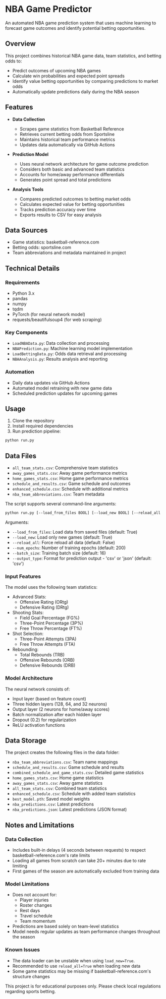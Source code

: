 # NBA Game Predictor

An automated NBA game prediction system that uses machine learning to forecast game outcomes and identify potential betting opportunities.

## Overview

This project combines historical NBA game data, team statistics, and betting odds to:
- Predict outcomes of upcoming NBA games
- Calculate win probabilities and expected point spreads
- Identify value betting opportunities by comparing predictions to market odds
- Automatically update predictions daily during the NBA season

## Features

- **Data Collection**
  - Scrapes game statistics from Basketball Reference
  - Retrieves current betting odds from Sportsline
  - Maintains historical team performance metrics
  - Updates data automatically via GitHub Actions

- **Prediction Model**
  - Uses neural network architecture for game outcome prediction
  - Considers both basic and advanced team statistics
  - Accounts for home/away performance differentials
  - Generates point spread and total predictions

- **Analysis Tools**
  - Compares predicted outcomes to betting market odds
  - Calculates expected value for betting opportunities
  - Tracks prediction accuracy over time
  - Exports results to CSV for easy analysis

## Data Sources

- Game statistics: basketball-reference.com
- Betting odds: sportsline.com
- Team abbreviations and metadata maintained in project

## Technical Details

### Requirements
- Python 3.x
- pandas
- numpy
- tqdm
- PyTorch (for neural network model)
- requests/beautifulsoup4 (for web scraping)

### Key Components
- `LoadNBAData.py`: Data collection and processing
- `NBAPrediction.py`: Machine learning model implementation
- `LoadBettingData.py`: Odds data retrieval and processing
- `NBAAnalysis.py`: Results analysis and reporting

### Automation
- Daily data updates via GitHub Actions
- Automated model retraining with new game data
- Scheduled prediction updates for upcoming games

## Usage

1. Clone the repository
2. Install required dependencies
3. Run prediction pipeline:

```bash
python run.py
```

## Data Files

- `all_team_stats.csv`: Comprehensive team statistics
- `away_games_stats.csv`: Away game performance metrics
- `home_games_stats.csv`: Home game performance metrics
- `schedule_and_results.csv`: Game schedule and outcomes
- `enhanced_schedule.csv`: Schedule with additional metrics
- `nba_team_abbreviations.csv`: Team metadata

The script supports several command-line arguments:

```bash
python run.py [--load_from_files BOOL] [--load_new BOOL] [--reload_all BOOL] [--num_epochs INT] [--batch_size INT] [--output_type STR]
```


Arguments:
- `--load_from_files`: Load data from saved files (default: True)
- `--load_new`: Load only new games (default: True)
- `--reload_all`: Force reload all data (default: False)
- `--num_epochs`: Number of training epochs (default: 200)
- `--batch_size`: Training batch size (default: 16)
- `--output_type`: Format for prediction output - 'csv' or 'json' (default: 'csv')

### Input Features

The model uses the following team statistics:

- Advanced Stats:
  - Offensive Rating (ORtg)
  - Defensive Rating (DRtg)
- Shooting Stats:
  - Field Goal Percentage (FG%)
  - Three-Point Percentage (3P%)
  - Free Throw Percentage (FT%)
- Shot Selection:
  - Three-Point Attempts (3PA)
  - Free Throw Attempts (FTA)
- Rebounding:
  - Total Rebounds (TRB)
  - Offensive Rebounds (ORB)
  - Defensive Rebounds (DRB)

### Model Architecture

The neural network consists of:
- Input layer (based on feature count)
- Three hidden layers (128, 64, and 32 neurons)
- Output layer (2 neurons for home/away scores)
- Batch normalization after each hidden layer
- Dropout (0.2) for regularization
- ReLU activation functions

## Data Storage

The project creates the following files in the data folder:

- `nba_team_abbreviations.csv`: Team name mappings
- `schedule_and_results.csv`: Game schedule and results
- `combined_schedule_and_game_stats.csv`: Detailed game statistics
- `home_games_stats.csv`: Home game statistics
- `away_games_stats.csv`: Away game statistics
- `all_team_stats.csv`: Combined team statistics
- `enhanced_schedule.csv`: Schedule with added team statistics
- `best_model.pth`: Saved model weights
- `nba_predictions.csv`: Latest predictions
- `nba_predictions.json`: Latest predictions (JSON format)

## Notes and Limitations

### Data Collection
- Includes built-in delays (4 seconds between requests) to respect basketball-reference.com's rate limits
- Loading all games from scratch can take 20+ minutes due to rate limiting
- First games of the season are automatically excluded from training data

### Model Limitations
- Does not account for:
  - Player injuries
  - Roster changes
  - Rest days
  - Travel schedule
  - Team momentum
- Predictions are based solely on team-level statistics
- Model needs regular updates as team performance changes throughout the season

### Known Issues
- The data loader can be unstable when using `load_new=True`. 
- Recommended to use `reload_all=True` when loading new data
- Some game statistics may be missing if basketball-reference.com's structure changes

This project is for educational purposes only. Please check local regulations regarding sports betting.
